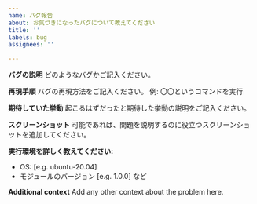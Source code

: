 ```yaml
---
name: バグ報告
about: お気づきになったバグについて教えてください
title: ''
labels: bug
assignees: ''

---
```


**バグの説明**
どのようなバグかご記入ください。

**再現手順**
バグの再現方法をご記入ください。
例: 〇〇というコマンドを実行

**期待していた挙動**
起こるはずだったと期待した挙動の説明をご記入ください。

**スクリーンショット**
可能であれば、問題を説明するのに役立つスクリーンショットを追加してください。

**実行環境を詳しく教えてください:**
 - OS: [e.g. ubuntu-20.04]
 - モジュールのバージョン [e.g. 1.0.0]
 など

**Additional context**
Add any other context about the problem here.
